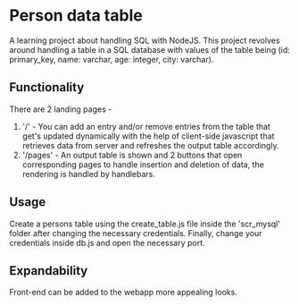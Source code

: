 # Person data table
A learning project about handling SQL with NodeJS.
This project revolves around handling a table in a SQL database with values of the table being (id: primary_key, name: varchar, age: integer, city: varchar).

## Functionality
There are 2 landing pages -
1) '/' - You can add an entry and/or remove entries from the table that get's updated dynamically with the help of client-side javascript that retrieves data from server and refreshes the output table accordingly.
2) '/pages' - An output table is shown and 2 buttons that open corresponding pages to handle insertion and deletion of data, the rendering is handled by handlebars.

## Usage
Create a persons table using the create_table.js file inside the 'scr_mysql' folder after changing the necessary credentials.
Finally, change your credentials inside db.js and open the necessary port.

## Expandability
Front-end can be added to the webapp more appealing looks.

